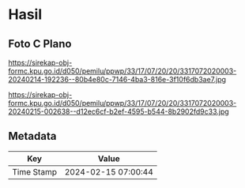 # Hasil

## Foto C Plano

https://sirekap-obj-formc.kpu.go.id/d050/pemilu/ppwp/33/17/07/20/20/3317072020003-20240214-192236--80b4e80c-7146-4ba3-816e-3f10f6db3ae7.jpg

https://sirekap-obj-formc.kpu.go.id/d050/pemilu/ppwp/33/17/07/20/20/3317072020003-20240215-002638--d12ec6cf-b2ef-4595-b544-8b2902fd9c33.jpg


## Metadata

| Key        | Value               |
| ---------- | ------------------- |
| Time Stamp | 2024-02-15 07:00:44 |



